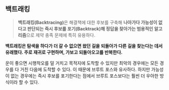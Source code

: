 ## 백트래킹

> <b>백트래킹(Backtracing)</b>은 해결책에 대한 후보를 구축해 **나아가다 가능성이 없다고 판단되는 즉시 후보를 포기(Backtrack)해 정답을 찾아가는 범용적인 알고리즘**으로 제약 충족 문제에 특히 유용하다.

**백트래킹은 탐색을 하다가 더 갈 수 없으면 왔던 길을 되돌아가 다른 길을 찾는다는 데서 유래했다. 주로 재귀로 구현하며, 가보고 되돌아오고를 반복한다.**

운이 좋으면 시행착오를 덜 거치고 목적지에 도착할 수 있지만 최악의 경우에는 모든 경우를 다 거친 다음에 도착할 수 있다. 이 때문에 브루트 포스와 유사하다. 하지만 가능성이 없는 경우에는 즉시 후보를 포기한다는 점에서 브루트 포스보다는 훨씬 더 우아한 방식이라 할 수 있다.